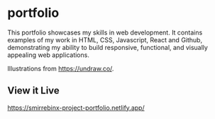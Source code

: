# portfolio

This portfolio showcases my skills in web development. It contains examples of my work in HTML, CSS, Javascript, React and Github, demonstrating my ability to build responsive, functional, and visually appealing web applications.

Illustrations from https://undraw.co/.

## View it Live

https://smirrebinx-project-portfolio.netlify.app/
